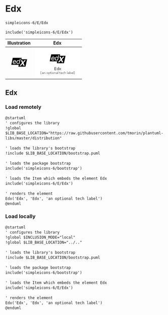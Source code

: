# Edx


```text
simpleicons-6/E/Edx
```

```text
include('simpleicons-6/E/Edx')
```



| Illustration | Edx |
| :---: | :---: |
| ![illustration for Illustration](../../simpleicons-6/E/Edx.png) | ![illustration for Edx](../../simpleicons-6/E/Edx.Local.png) |




## Edx

### Load remotely
```plantuml
@startuml
' configures the library
!global $LIB_BASE_LOCATION="https://raw.githubusercontent.com/tmorin/plantuml-libs/master/distribution"

' loads the library's bootstrap
!include $LIB_BASE_LOCATION/bootstrap.puml

' loads the package bootstrap
include('simpleicons-6/bootstrap')

' loads the Item which embeds the element Edx
include('simpleicons-6/E/Edx')

' renders the element
Edx('Edx', 'Edx', 'an optional tech label')
@enduml
```

### Load locally
```plantuml
@startuml
' configures the library
!global $INCLUSION_MODE="local"
!global $LIB_BASE_LOCATION="../.."

' loads the library's bootstrap
!include $LIB_BASE_LOCATION/bootstrap.puml

' loads the package bootstrap
include('simpleicons-6/bootstrap')

' loads the Item which embeds the element Edx
include('simpleicons-6/E/Edx')

' renders the element
Edx('Edx', 'Edx', 'an optional tech label')
@enduml
```

